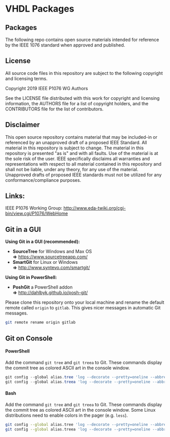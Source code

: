 # VHDL Packages

## Packages

The following repo contains open source materials intended for
reference by the IEEE 1076 standard when approved and published.

## License

All source code files in this repository are subject to the
following copyright and licensing terms.

Copyright 2019 IEEE P1076 WG Authors

See the LICENSE file distributed with this work for copyright and
licensing information, the AUTHORS file for a list of copyright
holders, and the CONTRIBUTORS file for the list of contributors.

## Disclaimer

This open source repository contains material that may be included-in
or referenced by an unapproved draft of a proposed IEEE Standard. All
material in this repository is subject to change. The material in this
repository is presented "as is" and with all faults. Use of the
material is at the sole risk of the user. IEEE specifically disclaims
all warranties and representations with respect to all material
contained in this repository and shall not be liable, under any
theory, for any use of the material. Unapproved drafts of proposed
IEEE standards must not be utilized for any conformance/compliance
purposes.

## Links:
IEEE P1076 Working Group: http://www.eda-twiki.org/cgi-bin/view.cgi/P1076/WebHome  

## Git in a GUI

**Using Git in a GUI (recommended):**  
* **SourceTree** for Windows and Max OS  
  **=>** https://www.sourcetreeapp.com/  
* **SmartGit** for Linux or Windows  
  **=>** http://www.syntevo.com/smartgit/  

**Using Git in PowerShell:**
* **PoshGit** a PowerShell addon  
  **=>** http://dahlbyk.github.io/posh-git/

Please clone this repository onto your local machine and rename the default remote called `origin` to `gitlab`. This gives nicer messages in automatic Git messages.
```Bash
git remote rename origin gitlab
```

## Git on Console

#### PowerShell

Add the command `git tree` and `git treea` to Git. These commands display the commit tree as colored ASCII art
in the console window.

```PowerShell
git config --global alias.tree 'log --decorate --pretty=oneline --abbrev-commit --date-order --graph'
git config --global alias.treea 'log --decorate --pretty=oneline --abbrev-commit --date-order --graph --all'
```

#### Bash

Add the command `git tree` and `git treea` to Git. These commands display the commit tree as colored ASCII art
in the console window. Some Linux distributions need to enable colors in the pager (e.g. `less`).

```Bash
git config --global alias.tree 'log --decorate --pretty=oneline --abbrev-commit --date-order --graph'
git config --global alias.treea 'log --decorate --pretty=oneline --abbrev-commit --date-order --graph --all'
```
